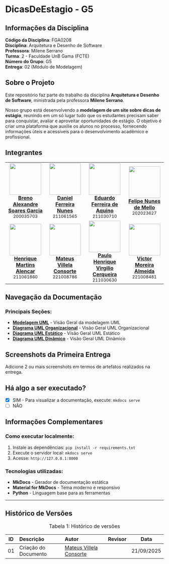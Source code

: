 # DicasDeEstagio - G5


## Informações da Disciplina

**Código da Disciplina**: FGA0208<br>
**Disciplina**: Arquitetura e Desenho de Software<br>
**Professora**: Milene Serrano<br>
**Turma**: 2 - Faculdade UnB Gama (FCTE)<br>
**Número do Grupo**: G5<br>
**Entrega**: 02 (Módulo de Modelagem)<br>

## Sobre o Projeto

Este repositório faz parte do trabalho da disciplina **Arquitetura e Desenho de Software**, ministrada pela professora **Milene Serrano**.

Nosso grupo está desenvolvendo a **modelagem de um site sobre dicas de estágio**, reunindo em um só lugar tudo que os estudantes precisam saber para conquistar, avaliar e aproveitar oportunidades de estágio. O objetivo é criar uma plataforma que auxilie os alunos no processo, fornecendo informações úteis e acessíveis para o desenvolvimento acadêmico e profissional.

## Integrantes

<table align="center">
  <tr>
    <td align="center">
      <img src="https://github.com/brenoalexandre0.png?size=100" width=100><br>
      <b><a href="https://github.com/brenoalexandre0">Breno Alexandre Soares Garcia</a></b><br>
      <sub>200035703</sub>
    </td>
    <td align="center">
      <img src="https://github.com/Mach1r0.png?size=100" width=100><br>
      <b><a href="https://github.com/Mach1r0">Daniel Ferreira Nunes</a></b><br>
      <sub>211061565</sub>
    </td>
    <td align="center">
      <img src="https://github.com/fxred.png?size=100" width=100><br>
      <b><a href="https://github.com/fxred">Eduardo Ferreira de Aquino</a></b><br>
      <sub>211030710</sub>
    </td>
    <td align="center">
      <img src="https://github.com/FelipeNunesdM.png?size=100" width=100><br>
      <b><a href="https://github.com/FelipeNunesdM">Felipe Nunes de Mello</a></b><br>
      <sub>202023627</sub>
    </td>
  </tr>
  <tr>
    <td align="center">
      <img src="https://github.com/henryqma.png?size=100" width=100><br>
      <b><a href="https://github.com/henryqma">Henrique Martins Alencar</a></b><br>
      <sub>211061860</sub>
    </td>
    <td align="center">
      <img src="https://github.com/MVConsorte.png?size=100" width=100><br>
      <b><a href="https://github.com/MVConsorte">Mateus Villela Consorte</a></b><br>
      <sub>221008786</sub>
    </td>
    <td align="center">
      <img src="https://github.com/paulocerqr.png?size=100" width=100><br>
      <b><a href="https://github.com/paulocerqr">Paulo Henrique Virgilio Cerqueira</a></b><br>
      <sub>211030630</sub>
    </td>
    <td align="center">
      <img src="https://github.com/aqela-batata-alt.png?size=100" width=100><br>
      <b><a href="https://github.com/aqela-batata-alt">Víctor Moreira Almeida</a></b><br>
      <sub>221008481</sub>
    </td>
  </tr>
</table>

## Navegação da Documentação

### Principais Seções:
- **[Modelagem UML](Base/Introducao.md)** - Visão Geral da modelagem UML
- **[Diagrama UML Organizacional]()** - Visão Geral UML Organizacional
- **[Diagrama UML Estático](Base/BPMN/ModelagemBPMN.md)** - Visão Geral UML Estático
- **[Diagrama UML Dinâmico](Base/Design-sprint/DesignSprint.md)** - Visão Geral UML Dinâmico

## Screenshots da Primeira Entrega
Adicione 2 ou mais screenshots em termos de artefatos realizados na entrega.

## Há algo a ser executado?

- [x] SIM - Para visualizar a documentação, execute: `mkdocs serve`
- [ ] NÃO

## Informações Complementares 

### Como executar localmente:
1. Instale as dependências: `pip install -r requirements.txt`
2. Execute o servidor local: `mkdocs serve`
3. Acesse: `http://127.0.0.1:8000`

### Tecnologias utilizadas:
- **MkDocs** - Gerador de documentação estática
- **Material for MkDocs** - Tema moderno e responsivo
- **Python** - Linguagem base para as ferramentas

---

## Histórico de Versões

<font size="3"><p style="text-align: center">Tabela 1: Histórico de versões</p></font>

| ID | Descrição | Autor | Revisor | Data |
|:--:|:---------|:------|:--------|:----:|
| 01 | Criação do Documento | [Mateus Villela Consorte](https://github.com/MVConsorte) | [](https://github.com/) | 21/09/2025 |